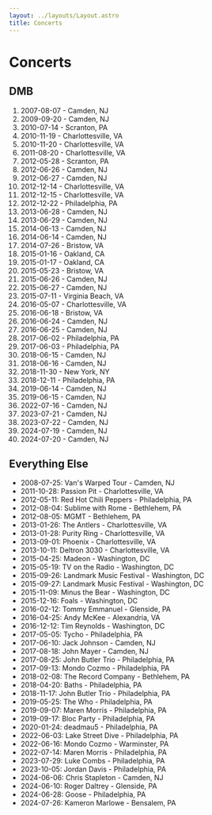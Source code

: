 ```yaml
---
layout: ../layouts/Layout.astro
title: Concerts
---
```


# Concerts

## DMB

1. 2007-08-07 - Camden, NJ
1. 2009-09-20 - Camden, NJ
1. 2010-07-14 - Scranton, PA
1. 2010-11-19 - Charlottesville, VA
1. 2010-11-20 - Charlottesville, VA
1. 2011-08-20 - Charlottesville, VA
1. 2012-05-28 - Scranton, PA
1. 2012-06-26 - Camden, NJ
1. 2012-06-27 - Camden, NJ
1. 2012-12-14 - Charlottesville, VA
1. 2012-12-15 - Charlottesville, VA
1. 2012-12-22 - Philadelphia, PA
1. 2013-06-28 - Camden, NJ
1. 2013-06-29 - Camden, NJ
1. 2014-06-13 - Camden, NJ
1. 2014-06-14 - Camden, NJ
1. 2014-07-26 - Bristow, VA
1. 2015-01-16 - Oakland, CA
1. 2015-01-17 - Oakland, CA
1. 2015-05-23 - Bristow, VA
1. 2015-06-26 - Camden, NJ
1. 2015-06-27 - Camden, NJ
1. 2015-07-11 - Virginia Beach, VA
1. 2016-05-07 - Charlottesville, VA
1. 2016-06-18 - Bristow, VA
1. 2016-06-24 - Camden, NJ
1. 2016-06-25 - Camden, NJ
1. 2017-06-02 - Philadelphia, PA
1. 2017-06-03 - Philadelphia, PA
1. 2018-06-15 - Camden, NJ
1. 2018-06-16 - Camden, NJ
1. 2018-11-30 - New York, NY
1. 2018-12-11 - Philadelphia, PA
1. 2019-06-14 - Camden, NJ
1. 2019-06-15 - Camden, NJ
1. 2022-07-16 - Camden, NJ
1. 2023-07-21 - Camden, NJ
1. 2023-07-22 - Camden, NJ
1. 2024-07-19 - Camden, NJ
1. 2024-07-20 - Camden, NJ

## Everything Else

- 2008-07-25: Van's Warped Tour - Camden, NJ
- 2011-10-28: Passion Pit - Charlottesville, VA
- 2012-05-11: Red Hot Chili Peppers - Philadelphia, PA
- 2012-08-04: Sublime with Rome - Bethlehem, PA
- 2012-08-05: MGMT - Bethlehem, PA
- 2013-01-26: The Antlers - Charlottesville, VA
- 2013-01-28: Purity Ring - Charlottesville, VA
- 2013-09-01: Phoenix - Charlottesville, VA
- 2013-10-11: Deltron 3030 - Charlottesville, VA
- 2015-04-25: Madeon - Washington, DC
- 2015-05-19: TV on the Radio - Washington, DC
- 2015-09-26: Landmark Music Festival - Washington, DC
- 2015-09-27: Landmark Music Festival - Washington, DC
- 2015-11-09: Minus the Bear - Washington, DC
- 2015-12-16: Foals - Washington, DC
- 2016-02-12: Tommy Emmanuel - Glenside, PA
- 2016-04-25: Andy McKee - Alexandria, VA
- 2016-12-12: Tim Reynolds - Washington, DC
- 2017-05-05: Tycho - Philadelphia, PA
- 2017-06-10: Jack Johnson - Camden, NJ
- 2017-08-18: John Mayer - Camden, NJ
- 2017-08-25: John Butler Trio - Philadelphia, PA
- 2017-09-13: Mondo Cozmo - Philadelphia, PA
- 2018-02-08: The Record Company - Bethlehem, PA
- 2018-04-20: Baths - Philadelphia, PA
- 2018-11-17: John Butler Trio - Philadelphia, PA
- 2019-05-25: The Who - Philadelphia, PA
- 2019-09-07: Maren Morris - Philadelphia, PA
- 2019-09-17: Bloc Party - Philadelphia, PA
- 2020-01-24: deadmau5 - Philadelphia, PA
- 2022-06-03: Lake Street Dive - Philadelphia, PA
- 2022-06-16: Mondo Cozmo - Warminster, PA
- 2022-07-14: Maren Morris - Philadelphia, PA
- 2023-07-29: Luke Combs - Philadelphia, PA
- 2023-10-05: Jordan Davis - Philadelphia, PA
- 2024-06-06: Chris Stapleton - Camden, NJ
- 2024-06-10: Roger Daltrey - Glenside, PA
- 2024-06-28: Goose - Philadelphia, PA
- 2024-07-26: Kameron Marlowe - Bensalem, PA
